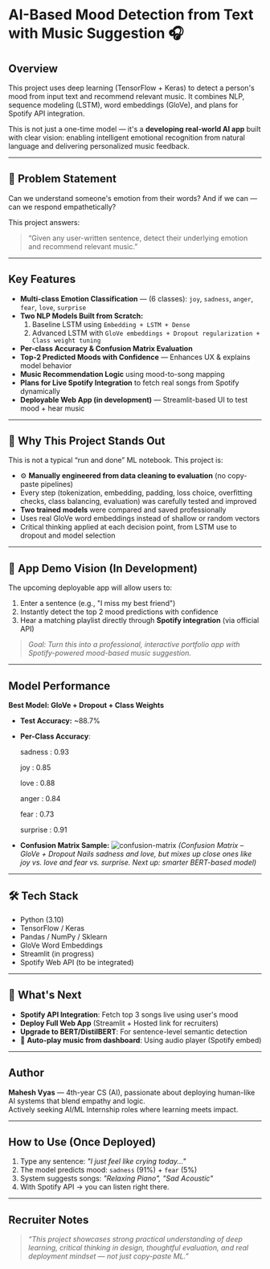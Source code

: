 # AI-Based Mood Detection from Text with Music Suggestion 🎧

## Overview

This project uses deep learning (TensorFlow + Keras) to detect a person's mood from input text and recommend relevant music. It combines NLP, sequence modeling (LSTM), word embeddings (GloVe), and plans for Spotify API integration.

This is not just a one-time model — it's a **developing real-world AI app** built with clear vision: enabling intelligent emotional recognition from natural language and delivering personalized music feedback.

---

## 🔬 Problem Statement

Can we understand someone's emotion from their words? And if we can — can we respond empathetically?

This project answers:  
> “Given any user-written sentence, detect their underlying emotion and recommend relevant music.”

---

##  Key Features

- **Multi-class Emotion Classification** — (6 classes): `joy`, `sadness`, `anger`, `fear`, `love`, `surprise`
- **Two NLP Models Built from Scratch:**
  1. Baseline LSTM using `Embedding + LSTM + Dense`
  2. Advanced LSTM with `GloVe embeddings + Dropout regularization + Class weight tuning`
- **Per-class Accuracy & Confusion Matrix Evaluation**
- **Top-2 Predicted Moods with Confidence** — Enhances UX & explains model behavior
- **Music Recommendation Logic** using mood-to-song mapping
- **Plans for Live Spotify Integration** to fetch real songs from Spotify dynamically
- **Deployable Web App (in development)** — Streamlit-based UI to test mood + hear music

---

## 💼 Why This Project Stands Out

This is not a typical “run and done” ML notebook. This project is:

- ⚙ **Manually engineered from data cleaning to evaluation** (no copy-paste pipelines)
-  Every step (tokenization, embedding, padding, loss choice, overfitting checks, class balancing, evaluation) was carefully tested and improved
-  **Two trained models** were compared and saved professionally
-  Uses real GloVe word embeddings instead of shallow or random vectors
-  Critical thinking applied at each decision point, from LSTM use to dropout and model selection

---

## 🔗 App Demo Vision (In Development)

The upcoming deployable app will allow users to:
1. Enter a sentence (e.g., "I miss my best friend")
2. Instantly detect the top 2 mood predictions with confidence
3. Hear a matching playlist directly through **Spotify integration** (via official API)

> *Goal: Turn this into a professional, interactive portfolio app with Spotify-powered mood-based music suggestion.*

---

##  Model Performance

**Best Model: GloVe + Dropout + Class Weights**

- **Test Accuracy:** ~88.7%
- **Per-Class Accuracy**:

  sadness : 0.93

  joy : 0.85

  love : 0.88

  anger : 0.84

  fear : 0.73

   surprise : 0.91


- **Confusion Matrix Sample:**
![confusion-matrix](/notebooks/confusion_matrix.png) *(Confusion Matrix – GloVe + Dropout
Nails sadness and love, but mixes up close ones like joy vs. love and fear vs. surprise. Next up: smarter BERT-based model)*

---

## 🛠 Tech Stack

- Python (3.10)
- TensorFlow / Keras
- Pandas / NumPy / Sklearn
- GloVe Word Embeddings
- Streamlit (in progress)
- Spotify Web API (to be integrated)


---

## 📌 What's Next

-  **Spotify API Integration**: Fetch top 3 songs live using user's mood
- **Deploy Full Web App** (Streamlit + Hosted link for recruiters)
-  **Upgrade to BERT/DistilBERT**: For sentence-level semantic detection
- 🎵 **Auto-play music from dashboard**: Using audio player (Spotify embed)

---

##  Author

**Mahesh Vyas** — 4th-year CS (AI), passionate about deploying human-like AI systems that blend empathy and logic.  
Actively seeking AI/ML Internship roles where learning meets impact.

---

##  How to Use (Once Deployed)

1. Type any sentence: _"I just feel like crying today..."_
2. The model predicts mood: `sadness` (91%) + `fear` (5%)
3. System suggests songs: _"Relaxing Piano", "Sad Acoustic"_
4. With Spotify API → you can listen right there.

---

##  Recruiter Notes

> _“This project showcases strong practical understanding of deep learning, critical thinking in design, thoughtful evaluation, and real deployment mindset — not just copy-paste ML.”_


